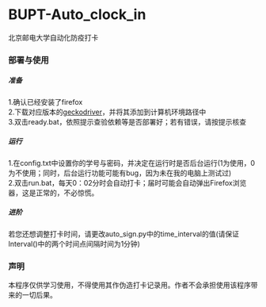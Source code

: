 # BUPT-Auto_clock_in
北京邮电大学自动化防疫打卡
<h3>部署与使用</h3>
<h5>准备</h5>
1.确认已经安装了firefox<br>
2.下载对应版本的<a href="https://github.com/mozilla/geckodriver/releases">geckodriver</a>，并将其添加到计算机环境路径中<br>
3.双击ready.bat，依照提示查验依赖等是否部署好；若有错误，请按提示核查
<h5>运行</h5>
1.在config.txt中设置你的学号与密码，并决定在运行时是否后台运行(1为使用，0为不使用；同时，后台运行功能可能有bug，因为未在我的电脑上测试过)<br>
2.双击run.bat，每天0：02分时会自动打卡；届时可能会自动弹出Firefox浏览器，这是正常的，不必惊慌。
<h5>进阶</h5>
若您还想调整打卡时间，请更改auto_sign.py中的time_interval的值(请保证Interval()中的两个时间点间隔时间为1分钟)
<h3>声明</h3>
本程序仅供学习使用，不得使用其作伪造打卡记录用。作者不会承担使用该程序带来的一切后果。
